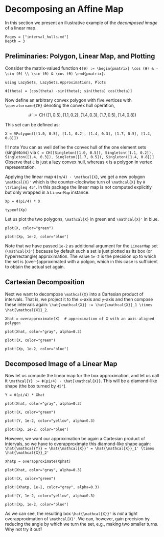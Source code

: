 # Decomposing an Affine Map

In this section we present an illustrative example of the *decomposed image*
of a linear map.

```@contents
Pages = ["interval_hulls.md"]
Depth = 3
```

## Preliminaries: Polygon, Linear Map, and Plotting

Consider the matrix-valued function
``Φ(θ) := \begin{pmatrix} \cos (θ) & -\sin (θ) \\ \sin (θ) & \cos (θ) \end{pmatrix}``.

```@example deco_label
using LazySets, LazySets.Approximations, Plots

Φ(theta) = [cos(theta) -sin(theta); sin(theta) cos(theta)]
```

Now define an arbitrary convex polygon with five vertices with
``\operatorname{CH}`` denoting the convex hull operation,

```math
\mathcal{X} := \operatorname{CH}\big( (1, 0.5), (1.1, 0.2), (1.4, 0.3), (1.7, 0.5), (1.4, 0.8) \big)
```
This set can be defined as:

```@example deco_label
X = VPolygon([[1.0, 0.5], [1.1, 0.2], [1.4, 0.3], [1.7, 0.5], [1.4, 0.8]])
```

!!! note
    You can as well define the convex hull of the one element sets (singletons)
    via
    `C = CH([Singleton([1.0, 0.5]), Singleton([1.1, 0.2]), Singleton([1.4, 0.3]), Singleton([1.7, 0.5]), Singleton([1.4, 0.8])]`
    Observe that `C` is just a lazy convex hull, whereas `X` is a polygon in vertex
    representation.

Applying the linear map ``Φ(π/4) · \mathcal{X}``, we get a new polygon
``\mathcal{X}'`` which is the counter-clockwise turn of
``\mathcal{X}`` by ``θ \triangleq 45°``.
In this package the linear map is not computed explicitly but only wrapped in a
`LinearMap` instance.

```@example deco_label
Xp = Φ(pi/4) * X

typeof(Xp)
```

Let us plot the two polygons, ``\mathcal{X}`` in green and ``\mathcal{X}'`` in
blue.

```@example deco_label
plot(X, color="green")

plot!(Xp, 1e-2, color="blue")
```

Note that we have passed `1e-2` as additional argument for the `LinearMap` set
(``\mathcal{X}'``) because by default such a set is just plotted as its box
(or hyperrectangle) approximation.
The value `1e-2` is the precision up to which the set is (over-)approximated
with a polgon, which in this case is sufficient to obtain the actual set again.


## Cartesian Decomposition

Next we want to decompose ``\mathcal{X}`` into a Cartesian product of intervals.
That is, we project it to the ``x``-axis and ``y``-axis and then compose these intervals
again: ``\hat{\mathcal{X}} := \hat{\mathcal{X}}_1 \times \hat{\mathcal{X}}_2``.

```@example deco_label
Xhat = overapproximate(X)  # approximation of X with an axis-aligned polygon

plot(Xhat, color="gray", alpha=0.3)

plot!(X, color="green")

plot!(Xp, 1e-2, color="blue")
```

## Decomposed Image of a Linear Map

Now let us compute the linear map for the box approximation, and let us call it
``\mathcal{Y} := Φ(pi/4) · \hat{\mathcal{X}}``.
This will be a diamond-like shape (the box turned by `45°`).

```@example deco_label
Y = Φ(pi/4) * Xhat

plot(Xhat, color="gray", alpha=0.3)

plot!(X, color="green")

plot!(Y, 1e-2, color="yellow", alpha=0.3)

plot!(Xp, 1e-2, color="blue")
```

However, we want our approximation be again a Cartesian product of intervals, so
we have to overapproximate this diamond-like shape again:
``\hat{\mathcal{Y}} = \hat{\mathcal{X}}' = \hat{\mathcal{X}}_1' \times \hat{\mathcal{X}}_2'``

```@example deco_label
Xhatp = overapproximate(Xphat)

plot(Xhat, color="gray", alpha=0.3)

plot!(X, color="green")

plot!(Xhatp, 1e-2, color="gray", alpha=0.3)

plot!(Y, 1e-2, color="yellow", alpha=0.3)

plot!(Xp, 1e-2, color="blue")
```

As we can see, the resulting box ``\hat{\mathcal{X}}'`` is *not* a tight
overapproximation of ``\mathcal{X}'``.
We can, however, gain precision by reducing the angle by which we turn the set,
e.g., making two smaller turns.
Why not try it out?
